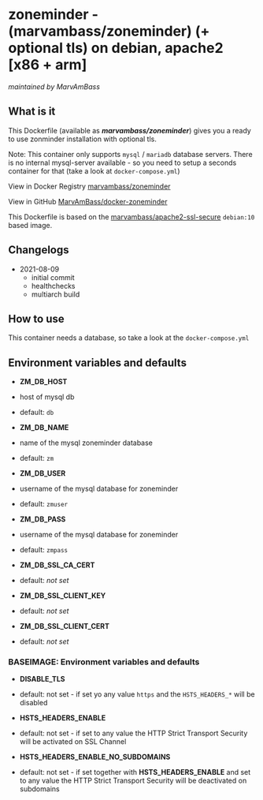 # zoneminder - (marvambass/zoneminder) (+ optional tls) on debian, apache2 [x86 + arm]

_maintained by MarvAmBass_

## What is it

This Dockerfile (available as ___marvambass/zoneminder___) gives you a ready to use zonminder installation with optional tls.

Note: This container only supports `mysql` / `mariadb` database servers.
There is no internal mysql-server available - so you need to setup a seconds container for that (take a look at `docker-compose.yml`)

View in Docker Registry [marvambass/zoneminder](https://registry.hub.docker.com/u/marvambass/zoneminder/)

View in GitHub [MarvAmBass/docker-zoneminder](https://github.com/MarvAmBass/docker-zoneminder)

This Dockerfile is based on the [marvambass/apache2-ssl-secure](https://registry.hub.docker.com/u/marvambass/apache2-ssl-secure/) `debian:10` based image.

## Changelogs

* 2021-08-09
    * initial commit
    * healthchecks
    * multiarch build

## How to use

This container needs a database, so take a look at the `docker-compose.yml`

## Environment variables and defaults

* __ZM\_DB\_HOST__
 * host of mysql db
 * default: `db`

* __ZM\_DB\_NAME__
 * name of the mysql zoneminder database
 * default: `zm`

* __ZM\_DB\_USER__
 * username of the mysql database for zoneminder
 * default: `zmuser`

* __ZM\_DB\_PASS__
 * username of the mysql database for zoneminder
 * default: `zmpass`

* __ZM\_DB\_SSL\_CA\_CERT__
 * default: _not set_

* __ZM\_DB\_SSL\_CLIENT\_KEY__
 * default: _not set_

* __ZM\_DB\_SSL\_CLIENT\_CERT__
 * default: _not set_

### BASEIMAGE: Environment variables and defaults

* __DISABLE\_TLS__
 * default: not set - if set yo any value `https` and the `HSTS_HEADERS_*` will be disabled

* __HSTS\_HEADERS\_ENABLE__
 * default: not set - if set to any value the HTTP Strict Transport Security will be activated on SSL Channel

* __HSTS\_HEADERS\_ENABLE\_NO\_SUBDOMAINS__
 * default: not set - if set together with __HSTS\_HEADERS\_ENABLE__ and set to any value the HTTP Strict Transport Security will be deactivated on subdomains

